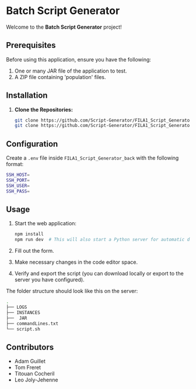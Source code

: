 # Batch Script Generator

Welcome to the **Batch Script Generator** project!

## Prerequisites

Before using this application, ensure you have the following:

1. One or many JAR file of the application to test.
2. A ZIP file containing 'population' files.

## Installation

1. **Clone the Repositories:**

   ```sh
   git clone https://github.com/Script-Generator/FILA1_Script_Generator_back.git
   git clone https://github.com/Script-Generator/FILA1_Script_Generator.git
   ```

## Configuration

Create a `.env` file inside `FILA1_Script_Generator_back` with the following format:

```sh
SSH_HOST=
SSH_PORT=
SSH_USER=
SSH_PASS=
```

## Usage

1. Start the web application:

   ```sh
   npm install
   npm run dev  # This will also start a Python server for automatic deployment
   ```

2. Fill out the form.
3. Make necessary changes in the code editor space.
4. Verify and export the script (you can download locally or export to the server you have configured).

The folder structure should look like this on the server:

```sh
.
├── LOGS
├── INSTANCES
├──  JAR
├── commandLines.txt
└── script.sh
```

## Contributors

- Adam Guillet
- Tom Freret
- Titouan Cocheril
- Leo Joly-Jehenne
